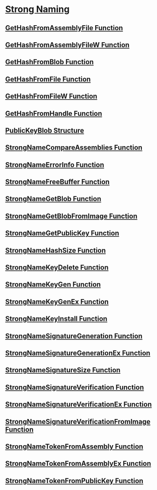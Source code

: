 # [Strong Naming](index.md)
## [GetHashFromAssemblyFile Function](gethashfromassemblyfile-function.md)
## [GetHashFromAssemblyFileW Function](gethashfromassemblyfilew-function.md)
## [GetHashFromBlob Function](gethashfromblob-function.md)
## [GetHashFromFile Function](gethashfromfile-function.md)
## [GetHashFromFileW Function](gethashfromfilew-function.md)
## [GetHashFromHandle Function](gethashfromhandle-function.md)
## [PublicKeyBlob Structure](publickeyblob-structure.md)
## [StrongNameCompareAssemblies Function](strongnamecompareassemblies-function.md)
## [StrongNameErrorInfo Function](strongnameerrorinfo-function.md)
## [StrongNameFreeBuffer Function](strongnamefreebuffer-function.md)
## [StrongNameGetBlob Function](strongnamegetblob-function.md)
## [StrongNameGetBlobFromImage Function](strongnamegetblobfromimage-function.md)
## [StrongNameGetPublicKey Function](strongnamegetpublickey-function.md)
## [StrongNameHashSize Function](strongnamehashsize-function.md)
## [StrongNameKeyDelete Function](strongnamekeydelete-function.md)
## [StrongNameKeyGen Function](strongnamekeygen-function.md)
## [StrongNameKeyGenEx Function](strongnamekeygenex-function.md)
## [StrongNameKeyInstall Function](strongnamekeyinstall-function.md)
## [StrongNameSignatureGeneration Function](strongnamesignaturegeneration-function.md)
## [StrongNameSignatureGenerationEx Function](strongnamesignaturegenerationex-function.md)
## [StrongNameSignatureSize Function](strongnamesignaturesize-function.md)
## [StrongNameSignatureVerification Function](strongnamesignatureverification-function.md)
## [StrongNameSignatureVerificationEx Function](strongnamesignatureverificationex-function.md)
## [StrongNameSignatureVerificationFromImage Function](strongnamesignatureverificationfromimage-function.md)
## [StrongNameTokenFromAssembly Function](strongnametokenfromassembly-function.md)
## [StrongNameTokenFromAssemblyEx Function](strongnametokenfromassemblyex-function.md)
## [StrongNameTokenFromPublicKey Function](strongnametokenfrompublickey-function.md)
